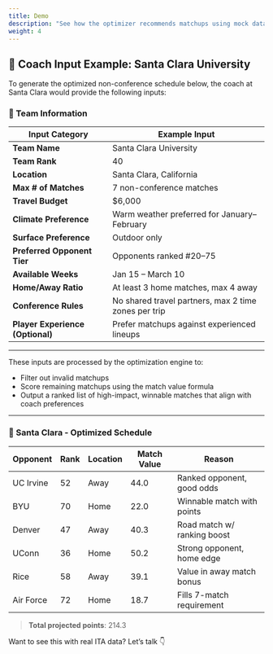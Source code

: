 ```yaml
---
title: Demo
description: "See how the optimizer recommends matchups using mock data."
weight: 4
---
```


## 🧾 Coach Input Example: Santa Clara University

To generate the optimized non-conference schedule below, the coach at Santa Clara would provide the following inputs:

### 🎾 Team Information

| Input Category         | Example Input                                     |
|------------------------|---------------------------------------------------|
| **Team Name**          | Santa Clara University                           |
| **Team Rank**          | 40                                                |
| **Location**           | Santa Clara, California                          |
| **Max # of Matches**   | 7 non-conference matches                          |
| **Travel Budget**      | $6,000                                            |
| **Climate Preference** | Warm weather preferred for January–February      |
| **Surface Preference** | Outdoor only                                      |
| **Preferred Opponent Tier** | Opponents ranked #20–75                    |
| **Available Weeks**    | Jan 15 – March 10                                 |
| **Home/Away Ratio**    | At least 3 home matches, max 4 away               |
| **Conference Rules**   | No shared travel partners, max 2 time zones per trip |
| **Player Experience (Optional)** | Prefer matchups against experienced lineups |

---

These inputs are processed by the optimization engine to:
- Filter out invalid matchups
- Score remaining matchups using the match value formula
- Output a ranked list of high-impact, winnable matches that align with coach preferences

---

### 🎾 Santa Clara - Optimized Schedule

| Opponent     | Rank | Location | Match Value | Reason                        |
|--------------|------|----------|-------------|-------------------------------|
| UC Irvine    | 52   | Away     | 44.0        | Ranked opponent, good odds   |
| BYU          | 70   | Home     | 22.0        | Winnable match with points   |
| Denver       | 47   | Away     | 40.3        | Road match w/ ranking boost  |
| UConn        | 36   | Home     | 50.2        | Strong opponent, home edge   |
| Rice         | 58   | Away     | 39.1        | Value in away match bonus    |
| Air Force    | 72   | Home     | 18.7        | Fills 7-match requirement    |

> **Total projected points**: 214.3


Want to see this with real ITA data? Let’s talk 👇
